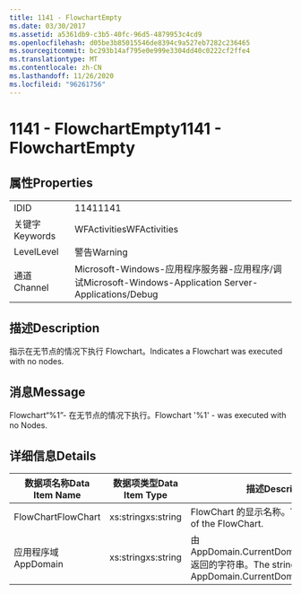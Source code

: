 ```yaml
---
title: 1141 - FlowchartEmpty
ms.date: 03/30/2017
ms.assetid: a5361db9-c3b5-40fc-96d5-4879953c4cd9
ms.openlocfilehash: d05be3b85015546de8394c9a527eb7282c236465
ms.sourcegitcommit: bc293b14af795e0e999e3304dd40c0222cf2ffe4
ms.translationtype: MT
ms.contentlocale: zh-CN
ms.lasthandoff: 11/26/2020
ms.locfileid: "96261756"
---
```

# <a name="1141---flowchartempty"></a><span data-ttu-id="765b1-102">1141 - FlowchartEmpty</span><span class="sxs-lookup"><span data-stu-id="765b1-102">1141 - FlowchartEmpty</span></span>

## <a name="properties"></a><span data-ttu-id="765b1-103">属性</span><span class="sxs-lookup"><span data-stu-id="765b1-103">Properties</span></span>  
  
|||  
|-|-|  
|<span data-ttu-id="765b1-104">ID</span><span class="sxs-lookup"><span data-stu-id="765b1-104">ID</span></span>|<span data-ttu-id="765b1-105">1141</span><span class="sxs-lookup"><span data-stu-id="765b1-105">1141</span></span>|  
|<span data-ttu-id="765b1-106">关键字</span><span class="sxs-lookup"><span data-stu-id="765b1-106">Keywords</span></span>|<span data-ttu-id="765b1-107">WFActivities</span><span class="sxs-lookup"><span data-stu-id="765b1-107">WFActivities</span></span>|  
|<span data-ttu-id="765b1-108">Level</span><span class="sxs-lookup"><span data-stu-id="765b1-108">Level</span></span>|<span data-ttu-id="765b1-109">警告</span><span class="sxs-lookup"><span data-stu-id="765b1-109">Warning</span></span>|  
|<span data-ttu-id="765b1-110">通道</span><span class="sxs-lookup"><span data-stu-id="765b1-110">Channel</span></span>|<span data-ttu-id="765b1-111">Microsoft-Windows-应用程序服务器-应用程序/调试</span><span class="sxs-lookup"><span data-stu-id="765b1-111">Microsoft-Windows-Application Server-Applications/Debug</span></span>|  
  
## <a name="description"></a><span data-ttu-id="765b1-112">描述</span><span class="sxs-lookup"><span data-stu-id="765b1-112">Description</span></span>  

 <span data-ttu-id="765b1-113">指示在无节点的情况下执行 Flowchart。</span><span class="sxs-lookup"><span data-stu-id="765b1-113">Indicates a Flowchart was executed with no nodes.</span></span>  
  
## <a name="message"></a><span data-ttu-id="765b1-114">消息</span><span class="sxs-lookup"><span data-stu-id="765b1-114">Message</span></span>  

 <span data-ttu-id="765b1-115">Flowchart“%1”- 在无节点的情况下执行。</span><span class="sxs-lookup"><span data-stu-id="765b1-115">Flowchart '%1' - was executed with no Nodes.</span></span>  
  
## <a name="details"></a><span data-ttu-id="765b1-116">详细信息</span><span class="sxs-lookup"><span data-stu-id="765b1-116">Details</span></span>  
  
|<span data-ttu-id="765b1-117">数据项名称</span><span class="sxs-lookup"><span data-stu-id="765b1-117">Data Item Name</span></span>|<span data-ttu-id="765b1-118">数据项类型</span><span class="sxs-lookup"><span data-stu-id="765b1-118">Data Item Type</span></span>|<span data-ttu-id="765b1-119">描述</span><span class="sxs-lookup"><span data-stu-id="765b1-119">Description</span></span>|  
|--------------------|--------------------|-----------------|  
|<span data-ttu-id="765b1-120">FlowChart</span><span class="sxs-lookup"><span data-stu-id="765b1-120">FlowChart</span></span>|<span data-ttu-id="765b1-121">xs:string</span><span class="sxs-lookup"><span data-stu-id="765b1-121">xs:string</span></span>|<span data-ttu-id="765b1-122">FlowChart 的显示名称。</span><span class="sxs-lookup"><span data-stu-id="765b1-122">The display name of the FlowChart.</span></span>|  
|<span data-ttu-id="765b1-123">应用程序域</span><span class="sxs-lookup"><span data-stu-id="765b1-123">AppDomain</span></span>|<span data-ttu-id="765b1-124">xs:string</span><span class="sxs-lookup"><span data-stu-id="765b1-124">xs:string</span></span>|<span data-ttu-id="765b1-125">由 AppDomain.CurrentDomain.FriendlyName 返回的字符串。</span><span class="sxs-lookup"><span data-stu-id="765b1-125">The string returned by AppDomain.CurrentDomain.FriendlyName.</span></span>|
